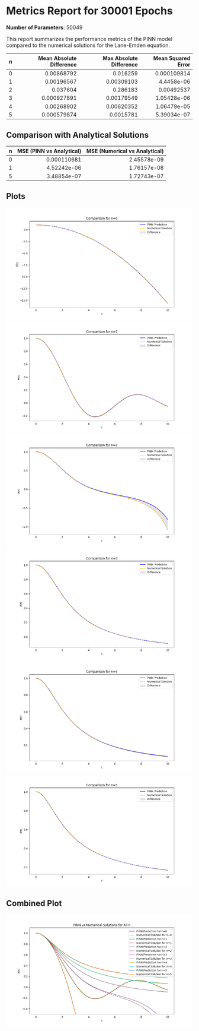 # Metrics Report for 30001 Epochs

**Number of Parameters**: 50049

This report summarizes the performance metrics of the PINN model compared to the numerical solutions for the Lane-Emden equation.

|   n |   Mean Absolute Difference |   Max Absolute Difference |   Mean Squared Error |
|----:|---------------------------:|--------------------------:|---------------------:|
|   0 |                0.00868792  |                0.016259   |          0.000109814 |
|   1 |                0.00196567  |                0.00309103 |          4.4458e-06  |
|   2 |                0.037604    |                0.286183   |          0.00492537  |
|   3 |                0.000927891 |                0.00179549 |          1.05428e-06 |
|   4 |                0.00268902  |                0.00620352 |          1.06479e-05 |
|   5 |                0.000579874 |                0.0015781  |          5.39034e-07 |

## Comparison with Analytical Solutions

|   n |   MSE (PINN vs Analytical) |   MSE (Numerical vs Analytical) |
|----:|---------------------------:|--------------------------------:|
|   0 |                0.000110681 |                     2.45578e-09 |
|   1 |                4.52242e-06 |                     1.76157e-08 |
|   5 |                3.48854e-07 |                     1.72743e-07 |

## Plots

![Comparison for n=0](plots/comparison_n_0.png)
![Comparison for n=1](plots/comparison_n_1.png)
![Comparison for n=2](plots/comparison_n_2.png)
![Comparison for n=3](plots/comparison_n_3.png)
![Comparison for n=4](plots/comparison_n_4.png)
![Comparison for n=5](plots/comparison_n_5.png)

## Combined Plot
![Combined Plot](plots/combined_comparison.png)
